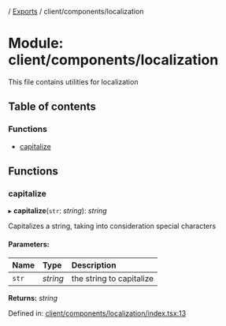 [](../README.md) / [Exports](../modules.md) / client/components/localization

# Module: client/components/localization

This file contains utilities for localization

## Table of contents

### Functions

- [capitalize](client_components_localization.md#capitalize)

## Functions

### capitalize

▸ **capitalize**(`str`: *string*): *string*

Capitalizes a string, taking into consideration special characters

#### Parameters:

Name | Type | Description |
:------ | :------ | :------ |
`str` | *string* | the string to capitalize    |

**Returns:** *string*

Defined in: [client/components/localization/index.tsx:13](https://github.com/onzag/itemize/blob/11a98dec/client/components/localization/index.tsx#L13)
